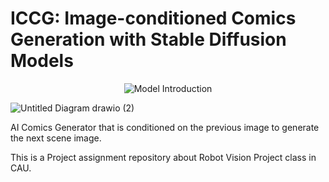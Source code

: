 # ICCG: Image-conditioned Comics Generation with Stable Diffusion Models

<p align="center">
  <img src="https://github.com/ArfiTech/CCGM-Conditioned-Comics-Generate-Model/assets/60423885/79c2dfaa-493a-40ec-98c8-3b47b88238e5" alt="Model Introduction">
</p>


![Untitled Diagram drawio (2)](https://github.com/ArfiTech/CCGM-Conditioned-Comics-Generate-Model/assets/60423885/210c2633-15b3-48e3-9c1f-dd17f01e9977)

AI Comics Generator that is conditioned on the previous image to generate the next scene image.

This is a Project assignment repository about Robot Vision Project class in CAU.
